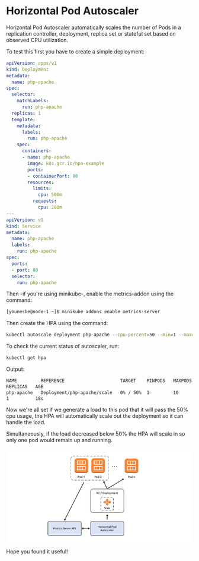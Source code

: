 # Horizontal Pod Autoscaler

Horizontal Pod Autoscaler automatically scales the number of Pods in a replication controller, deployment, replica set or stateful set based on observed CPU utilization.

To test this first you have to create a simple deployment:

```yaml
apiVersion: apps/v1
kind: Deployment
metadata:
  name: php-apache
spec:
  selector:
    matchLabels:
      run: php-apache
  replicas: 1
  template:
    metadata:
      labels:
        run: php-apache
    spec:
      containers:
      - name: php-apache
        image: k8s.gcr.io/hpa-example
        ports:
        - containerPort: 80
        resources:
          limits:
            cpu: 500m
          requests:
            cpu: 200m
---
apiVersion: v1
kind: Service
metadata:
  name: php-apache
  labels:
    run: php-apache
spec:
  ports:
  - port: 80
  selector:
    run: php-apache
```

Then -if you're using minikube-, enable the metrics-addon using the command:
 
```sh
[younesbe@node-1 ~]$ minikube addons enable metrics-server
```
Then create the HPA using the command:

```sh
kubectl autoscale deployment php-apache --cpu-percent=50 --min=1 --max=10
```

To check the current status of autoscaler, run:

```sh
kubectl get hpa
```
Output:

```
NAME         REFERENCE                     TARGET    MINPODS   MAXPODS   REPLICAS   AGE
php-apache   Deployment/php-apache/scale   0% / 50%  1         10        1          18s
```

Now we're all set if we generate a load to this pod that it will pass the 50% cpu usage, the HPA will automatically scale out the deployment so it can handle the load.

Simultaneously, if the load decreased below 50% the HPA will scale in so only one pod would remain up and running.

![HPA](/images/hpa.jpg)

Hope you found it useful!
